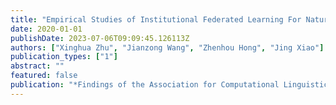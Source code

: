 ```yaml
---
title: "Empirical Studies of Institutional Federated Learning For Natural Language Processing"
date: 2020-01-01
publishDate: 2023-07-06T09:09:45.126113Z
authors: ["Xinghua Zhu", "Jianzong Wang", "Zhenhou Hong", "Jing Xiao"]
publication_types: ["1"]
abstract: ""
featured: false
publication: "*Findings of the Association for Computational Linguistics: EMNLP 2020, Online Event, 16-20 November 2020*"
---
```


